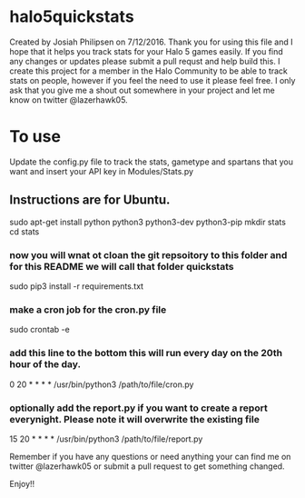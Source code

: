 # halo5quickstats

Created by Josiah Philipsen on 7/12/2016. Thank you for using this file and I hope that it helps you track stats
for your Halo 5 games easily. If you find any changes or updates please submit a pull requst and help build this. I
create this project for a member in the Halo Community to be able to track stats on people, however if you feel the
need to use it please feel free. I only ask that you give me a shout out somewhere in your project and let me know on
twitter @lazerhawk05.


# To use

Update the config.py file to track the stats, gametype and spartans that you want and insert your API key in Modules/Stats.py

## Instructions are for Ubuntu.

sudo apt-get install python python3 python3-dev python3-pip
mkdir stats
cd stats

### now you will wnat ot cloan the git repsoitory to this folder and for this README we will call that folder quickstats

sudo pip3 install -r requirements.txt

### make a cron job for the cron.py file
sudo crontab -e

### add this line to the bottom this will run every day on the 20th hour of the day.
0 20 * * * * /usr/bin/python3 /path/to/file/cron.py

### optionally add the report.py if you want to create a report everynight. Please note it will overwrite the existing file
15 20 * * * * /usr/bin/python3 /path/to/file/report.py



Remember if you have any questions or need anything your can find me on twitter @lazerhawk05 or submit a pull request
to get something changed.

Enjoy!!





